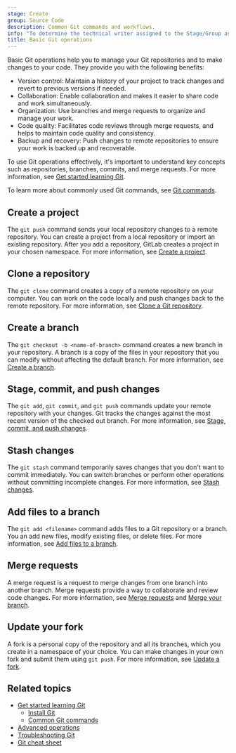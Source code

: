 ```yaml
---
stage: Create
group: Source Code
description: Common Git commands and workflows.
info: "To determine the technical writer assigned to the Stage/Group associated with this page, see https://handbook.gitlab.com/handbook/product/ux/technical-writing/#assignments"
title: Basic Git operations
---
```


Basic Git operations help you to manage your Git repositories and to make changes to your code.
They provide you with the following benefits:

- Version control: Maintain a history of your project to track changes and revert to previous versions if needed.
- Collaboration: Enable collaboration and makes it easier to share code and work simultaneously.
- Organization: Use branches and merge requests to organize and manage your work.
- Code quality: Facilitates code reviews through merge requests, and helps to maintain code quality and consistency.
- Backup and recovery: Push changes to remote repositories to ensure your work is backed up and recoverable.

To use Git operations effectively, it's important to understand key concepts such as repositories, branches,
commits, and merge requests. For more information, see [Get started learning Git](get_started.md).

To learn more about commonly used Git commands, see [Git commands](commands.md).

## Create a project

The `git push` command sends your local repository changes to a remote repository.
You can create a project from a local repository or import an existing repository.
After you add a repository, GitLab creates a project in your chosen namespace.
For more information, see [Create a project](project.md).

## Clone a repository

The `git clone` command creates a copy of a remote repository on your computer.
You can work on the code locally and push changes back to the remote repository.
For more information, see [Clone a Git repository](clone.md).

## Create a branch

The `git checkout -b <name-of-branch>` command creates a new branch in your repository.
A branch is a copy of the files in your repository that you can modify without affecting the default branch.
For more information, see [Create a branch](branch.md).

## Stage, commit, and push changes

The `git add`, `git commit`, and `git push` commands update your remote repository with your changes.
Git tracks the changes against the most recent version of the checked out branch.
For more information, see [Stage, commit, and push changes](commit.md).

## Stash changes

The `git stash` command temporarily saves changes that you don't want to commit immediately.
You can switch branches or perform other operations without committing incomplete changes.
For more information, see [Stash changes](stash.md).

## Add files to a branch

The `git add <filename>` command adds files to a Git repository or a branch.
You an add new files, modify existing files, or delete files.
For more information, see [Add files to a branch](add_files.md).

## Merge requests

A merge request is a request to merge changes from one branch into another branch.
Merge requests provide a way to collaborate and review code changes.
For more information, see [Merge requests](../../user/project/merge_requests/index.md)
and [Merge your branch](merge.md).

## Update your fork

A fork is a personal copy of the repository and all its branches, which you create in a
namespace of your choice. You can make changes in your own fork and submit them using `git push`.
For more information, see [Update a fork](forks.md).

## Related topics

- [Get started learning Git](get_started.md)
  - [Install Git](how_to_install_git/index.md)
  - [Common Git commands](commands.md)
- [Advanced operations](advanced.md)
- [Troubleshooting Git](troubleshooting_git.md)
- [Git cheat sheet](https://about.gitlab.com/images/press/git-cheat-sheet.pdf)
